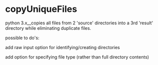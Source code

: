 copyUniqueFiles
===============

python 3.x__copies all files from 2 'source' directories into a 3rd 'result' directory while eliminating duplicate files.

possible to do's:

  add raw input option for identifying/creating directories
  
  add option for specifying file type (rather than full directory contents)
  
  
  
  
  
